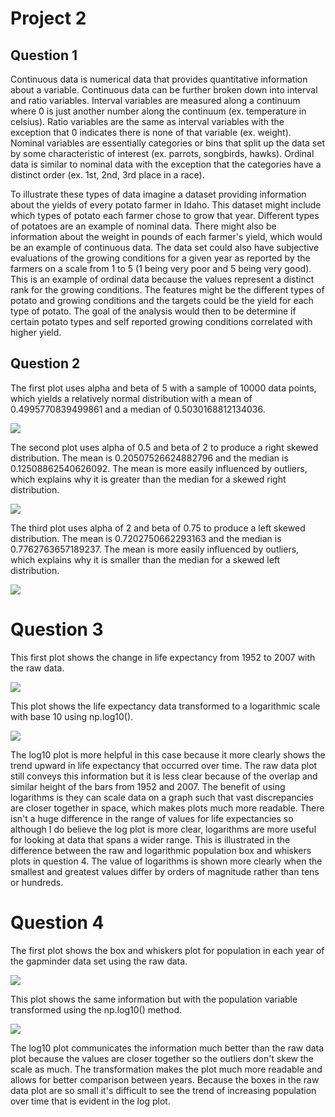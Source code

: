 # Project 2

## Question 1

Continuous data is numerical data that provides quantitative information about a variable. Continuous data can be further broken down into interval and ratio variables. Interval variables are measured along a continuum where 0 is just another number along the continuum (ex. temperature in celsius). Ratio variables are the same as interval variables with the exception that 0 indicates there is none of that variable (ex. weight). Nominal variables are essentially categories or bins that split up the data set by some characteristic of interest (ex. parrots, songbirds, hawks). Ordinal data is similar to nominal data with the exception that the categories have a distinct order (ex. 1st, 2nd, 3rd place in a race). 

To illustrate these types of data imagine a dataset providing information about the yields of every potato farmer in Idaho. This dataset might include which types of potato each farmer chose to grow that year. Different types of potatoes are an example of nominal data. There might also be information about the weight in pounds of each farmer's yield, which would be an example of continuous data. The data set could also have subjective evaluations of the growing conditions for a given year as reported by the farmers on a scale from 1 to 5 (1 being very poor and 5 being very good). This is an example of ordinal data because the values represent a distinct rank for the growing conditions. The features might be the different types of potato and growing conditions and the targets could be the yield for each type of potato. The goal of the analysis would then to be determine if certain potato types and self reported growing conditions correlated with higher yield. 


## Question 2

The first plot uses alpha and beta of 5 with a sample of 10000 data points, which yields a relatively normal distribution with a mean of 0.4995770839499861 and a median of 0.5030168812134036.

![](normal_.png)

The second plot uses alpha of 0.5 and beta of 2 to produce a right skewed distribution. The mean is 0.20507526624882796 and the median is 0.12508862540626092. The mean is more easily influenced by outliers, which explains why it is greater than the median for a skewed right distribution.

![](right_skew.png)

The third plot uses alpha of 2 and beta of 0.75 to produce a left skewed distribution. The mean is 0.7202750662293163 and the median is 0.7762763657189237. The mean is more easily influenced by outliers, which explains why it is smaller than the median for a skewed left distribution.

![](left_skew.png)

# Question 3

This first plot shows the change in life expectancy from 1952 to 2007 with the raw data. 

![](FIXEDBAR.png)

This plot shows the life expectancy data transformed to a logarithmic scale with base 10 using np.log10(). 

![](loglifeExp.png)

The log10 plot is more helpful in this case because it more clearly shows the trend upward in life expectancy that occurred over time. The raw data plot still conveys this information but it is  less clear because of the overlap and similar height of the bars from 1952 and 2007. The benefit of using logarithms is they can scale data on a graph such that vast discrepancies are closer together in space, which makes plots much more readable. There isn't a huge difference in the range of values for life expectancies so although I do believe the log plot is more clear, logarithms are more useful for looking at data that spans a wider range. This is illustrated in the difference between the raw and logarithmic population box and whiskers plots in question 4. The value of logarithms is shown more clearly when the smallest and greatest values differ by orders of magnitude rather than tens or hundreds. 

# Question 4

The first plot shows the box and whiskers plot for population in each year of the gapminder data set using the raw data.

![](rawPop.png)

This plot shows the same information but with the population variable transformed using the np.log10() method.

![](logPop.png)

The log10 plot communicates the information much better than the raw data plot because the values are closer together so the outliers don't skew the scale as much. The transformation makes the plot much more readable and allows for better comparison between years. Because the boxes in the raw data plot are so small it's difficult to see the trend of increasing population over time that is evident in the log plot. 
